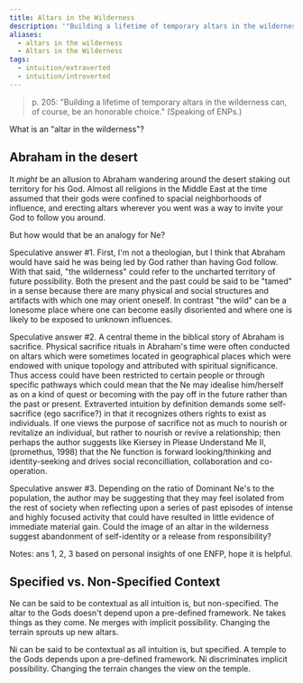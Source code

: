 ```yaml
---
title: Altars in the Wilderness
description: '"Building a lifetime of temporary altars in the wilderness can, of course, be an honorable choice."'
aliases:
  - altars in the wilderness
  - Altars in the Wilderness
tags:
  - intuition/extraverted
  - intuition/introverted
---
```

> p. 205: "Building a lifetime of temporary altars in the wilderness can, of course, be an honorable choice." (Speaking of ENPs.)

What is an "altar in the wilderness"?

## Abraham in the desert

It _might_ be an allusion to Abraham wandering around the desert staking out territory for his God. Almost all religions in the Middle East at the time assumed that their gods were confined to spacial neighborhoods of influence, and erecting altars wherever you went was a way to invite your God to follow you around.

But how would that be an analogy for Ne?

Speculative answer #1. First, I'm not a theologian, but I think that Abraham would have said he was being led by God rather than having God follow. With that said, "the wilderness" could refer to the uncharted territory of future possibility. Both the present and the past could be said to be "tamed" in a sense because there are many physical and social structures and artifacts with which one may orient oneself. In contrast "the wild" can be a lonesome place where one can become easily disoriented and where one is likely to be exposed to unknown influences.

Speculative answer #2. A central theme in the biblical story of Abraham is sacrifice. Physical sacrifice rituals in Abraham's time were often conducted on altars which were sometimes located in geographical places which were endowed with unique topology and attributed with spiritual significance. Thus access could have been restricted to certain people or through specific pathways which could mean that the Ne may idealise him/herself as on a kind of quest or becoming with the pay off in the future rather than the past or present. Extraverted intuition by definition demands some self-sacrifice (ego sacrifice?) in that it recognizes others rights to exist as individuals. If one views the purpose of sacrifice not as much to nourish or revitalize an individual, but rather to nourish or revive a relationship; then perhaps the author suggests like Kiersey in Please Understand Me II, (promethus, 1998) that the Ne function is forward looking/thinking and identity-seeking and drives social reconcilliation, collaboration and co-operation.

Speculative answer #3. Depending on the ratio of Dominant Ne's to the population, the author may be suggesting that they may feel isolated from the rest of society when reflecting upon a series of past episodes of intense and highly focused activity that could have resulted in little evidence of immediate material gain. Could the image of an altar in the wilderness suggest abandonment of self-identity or a release from responsibility?

Notes: ans 1, 2, 3 based on personal insights of one ENFP, hope it is helpful.

## Specified vs. Non-Specified Context

Ne can be said to be contextual as all intuition is, but non-specified. The altar to the Gods doesn't depend upon a pre-defined framework. Ne takes things as they come. Ne merges with implicit possibility. Changing the terrain sprouts up new altars.

Ni can be said to be contextual as all intuition is, but specified. A temple to the Gods depends upon a pre-defined framework. Ni discriminates implicit possibility. Changing the terrain changes the view on the temple.
